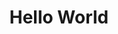 <!DOCTYPE html>
<head> 
       <h1 align = "center"> Hello World </h1>
<style>    
       <Hello World>
              color: #6699ff;
              <?Hello World>
       </style>       
</head>
